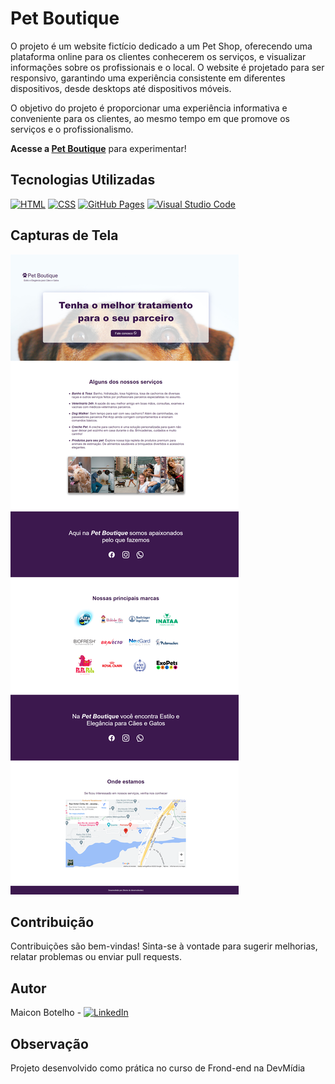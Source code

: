 # Pet Boutique

O projeto é um website fictício dedicado a um Pet Shop, oferecendo uma plataforma online para os clientes conhecerem os serviços,
e visualizar informações sobre os profissionais e o local. O website é projetado para ser responsivo, 
garantindo uma experiência consistente em diferentes dispositivos, desde desktops até dispositivos móveis.

O objetivo do projeto é proporcionar uma experiência informativa e conveniente para os clientes, 
ao mesmo tempo em que promove os serviços e o profissionalismo.

**Acesse a [Pet Boutique](https://maiconsbotelho.github.io/Pet_boutique/)** para experimentar!

## Tecnologias Utilizadas

[![HTML](https://img.shields.io/badge/HTML-5-orange)](https://www.w3.org/html/)
[![CSS](https://img.shields.io/badge/CSS-3-blue)](https://www.w3.org/Style/CSS/)
[![GitHub Pages](https://img.shields.io/badge/GitHub_Pages-Deployed-brightgreen)](https://appcronometro.maiconbotelho.com.br/)
[![Visual Studio Code](https://img.shields.io/badge/Visual_Studio_Code-IDE-blue?logo=visual-studio-code)](https://code.visualstudio.com/)

## Capturas de Tela

![Captura de Tela 1](https://raw.githubusercontent.com/maiconsbotelho/Pet_boutique/main/assets/Screenshort/layout-pet-boutique.png)

## Contribuição

Contribuições são bem-vindas! Sinta-se à vontade para sugerir melhorias, relatar problemas ou enviar pull requests.

## Autor

Maicon Botelho - [![LinkedIn](https://img.shields.io/badge/LinkedIn-Maicon_Botelho-blue)](https://www.linkedin.com/in/maiconbotelho/)

## Observação

Projeto desenvolvido como prática no curso de Frond-end na DevMídia

